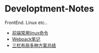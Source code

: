 # Developtment-Notes
FrontEnd.  Linux   etc..

- [前端常用linux命令](https://github.com/rex19/Developtment-Notes/blob/master/FrontEnd%20Notes/FE%20and%20Linux.md)
- [Webpack笔记](https://github.com/rex19/Developtment-Notes/blob/master/FrontEnd%20Notes/Webpack%20Note.md)
- [三栏布局多种方案总结](https://github.com/rex19/Developtment-Notes/blob/master/FrontEnd%20Notes/Layout.md)
